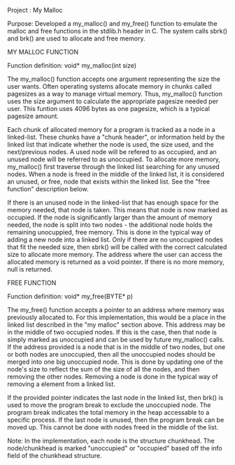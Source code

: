 Project : My Malloc

Purpose:  Developed a my_malloc() and my_free() function to emulate the malloc and free functions in the stdlib.h header in C. The system calls sbrk() and brk() are used to allocate and free memory. 

MY MALLOC FUNCTION

Function definition: void* my_malloc(int size)

The my_malloc() function accepts one argument representing the size the user wants. Often operating systems allocate memory in chunks called pagesizes as a way to manage virtual memory. Thus, my_malloc() function uses the size argument to calculate the appropriate pagesize needed per user. This funtion uses 4096 bytes as one pagesize, which is a typical pagesize amount. 

Each chunk of allocated memory for a program is tracked as a node in a linked-list. These chunks have a "chunk header", or information held by the linked list that indicate whether the node is used, the size used, and the next/previous nodes. A used node will be refered to as occupied, and an unused node will be referred to as unoccupied. To allocate more memory, my_malloc() first traverse through the linked list searching for any unused nodes. When a node is freed in the middle of the linked list, it is considered an unused, or free, node that exists within the linked list. See the "free function" description below.

If there is an unused node in the linked-list that has enough space for the memory needed, that node is taken. This means that node is now marked as occupied. If the node is significantly larger than the amount of memory needed, the node is split into two nodes - the additional node holds the remaining unocuppied, free memory. This is done in the typical way of adding a new node into a linked list. Only if there are no unoccupied nodes that fit the needed size, then sbrk() will be called with the correct calculated size to allocate more memory. The address where the user can access the allocated memory is returned as a void pointer. If there is no more memory, null is returned.

FREE FUNCTION

Function definition: void* my_free(BYTE* p)

The my_free() function accepts a pointer to an address where memory was previously allocated to. For this implementation, this would be a place in the linked list described in the "my malloc" section above. This address may be in the middle of two occupied nodes. If this is the case, then that node is simply marked as unoccupied and can be used by future my_malloc() calls. If the address provided is a node that is in the middle of two nodes, but one or both nodes are unoccupied, then all the unoccupied nodes should be merged into one big unoccupied node. This is done by updating one of the node's size to reflect the sum of the size of all the nodes, and then removing the other nodes. Removing a node is done in the typical way of removing a element from a linked list.

If the provided pointer indicates the last node in the linked list, then brk() is used to move the program break to exclude the unoccupied node. The program break indicates the total memory in the heap accessable to a specific process. If the last node is unused, then the program break can be moved up. This cannot be done with nodes freed in the middle of the list.

Note: In the implementation, each node is the structure chunkhead. The node/chunkhead is marked "unoccupied" or "occupied" based off the info field of the chunkhead structure.
